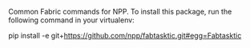 Common Fabric commands for NPP.  To install this package, run the following command in your virtualenv:

pip install -e git+https://github.com/npp/fabtasktic.git#egg=Fabtasktic
